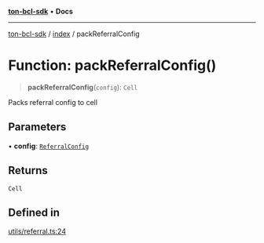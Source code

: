 [**ton-bcl-sdk**](../../README.md) • **Docs**

***

[ton-bcl-sdk](../../README.md) / [index](../README.md) / packReferralConfig

# Function: packReferralConfig()

> **packReferralConfig**(`config`): `Cell`

Packs referral config to cell

## Parameters

• **config**: [`ReferralConfig`](../type-aliases/ReferralConfig.md)

## Returns

`Cell`

## Defined in

[utils/referral.ts:24](https://github.com/ton-fun-tech/ton-bcl-sdk/blob/7a6b80908ebab30efbdc8b1f59fd42fa681bf4aa/src/utils/referral.ts#L24)
